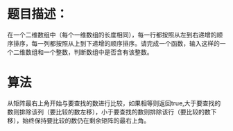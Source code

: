 # 题目描述：
在一个二维数组中（每个一维数组的长度相同），每一行都按照从左到右递增的顺序排序，每一列都按照从上到下递增的顺序排序。请完成一个函数，输入这样的一个二维数组和一个整数，判断数组中是否含有该整数。

# 算法
从矩阵最右上角开始与要查找的数进行比较，如果相等则返回true,大于要查找的数则排除该列（要比较的数左移），小于要查找的数则排除该行（要比较的数下移），始终保持要比较的数仍在剩余矩阵的最右上角。
